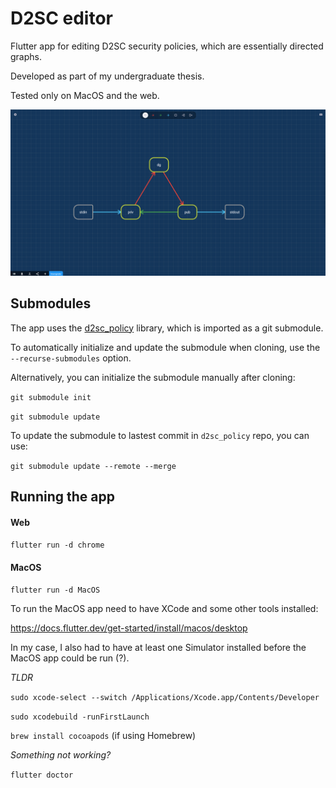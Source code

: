 # D2SC editor

Flutter app for editing D2SC security policies, which are essentially directed graphs. 

Developed as part of my undergraduate thesis.

Tested only on MacOS and the web.

<img src="assets/screenshots/downgrader.png" width="600">

## Submodules

The app uses the [d2sc_policy](https://github.com/zspiler/d2sc_policy) library, which is imported as a git submodule.

To automatically initialize and update the submodule when cloning, use the `--recurse-submodules` option.

Alternatively, you can initialize the submodule manually after cloning:

`git submodule init`

`git submodule update`


To update the submodule to lastest commit in `d2sc_policy` repo, you can use:

`git submodule update --remote --merge`


## Running the app

#### Web
`flutter run -d chrome`

#### MacOS

`flutter run -d MacOS`

To run the MacOS app need to have XCode and some other tools installed: 

https://docs.flutter.dev/get-started/install/macos/desktop

In my case, I also had to have at least one Simulator installed before 
the MacOS app could be run (?).

*TLDR*

`sudo xcode-select --switch /Applications/Xcode.app/Contents/Developer`

`sudo xcodebuild -runFirstLaunch`

`brew install cocoapods` (if using Homebrew)

*Something not working?*

`flutter doctor`